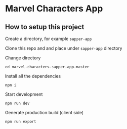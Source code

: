 # Marvel Characters App

## How to setup this project

Create a directory, for example `sapper-app`

Clone this repo and and place under `sapper-app` directory

Change directory 
```
cd marvel-characters-sapper-app-master
```

Install all the dependencies
```
npm i
```

Start development
```
npm run dev
```

Generate production build (client side)
```
npm run export
```